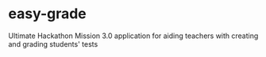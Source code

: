 # easy-grade
Ultimate Hackathon Mission 3.0 application for aiding teachers with creating and grading students' tests
